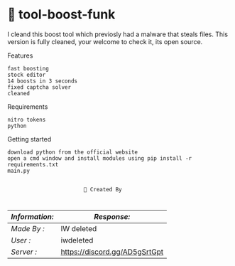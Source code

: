 # 🎃 tool-boost-funk

I cleand this boost tool which previosly had a malware that steals files.
This version is fully cleaned, your welcome to check it, its open source.

Features

    fast boosting
    stock editor
    14 boosts in 3 seconds
    fixed captcha solver
    cleaned

Requirements

    nitro tokens
    python

Getting started

    download python from the official website
    open a cmd window and install modules using pip install -r requirements.txt
    main.py


                            🪪 Created By
#
|*Information:* | *Response:* |
|--------------|------------ |
| *Made By :*   |        IW deleted     |
| *User :*      |iwdeleted |
| *Server :*   | https://discord.gg/AD5gSrtGpt |

                                                          
